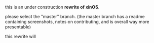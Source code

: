 this is an under construction **rewrite of xinOS**.

please select the "master" branch. (the master branch has a readme containing screenshots, notes on contributing, and is overall way more presentable)

this rewrite will 
